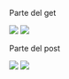 <p>Parte del get</p>
<img src="../img/img1.jpg">
<img src="../img/img2.jpg">
<p>Parte del post</p>
<img src="../img/img3.jpg">
<img src="../img/img4.jpg">